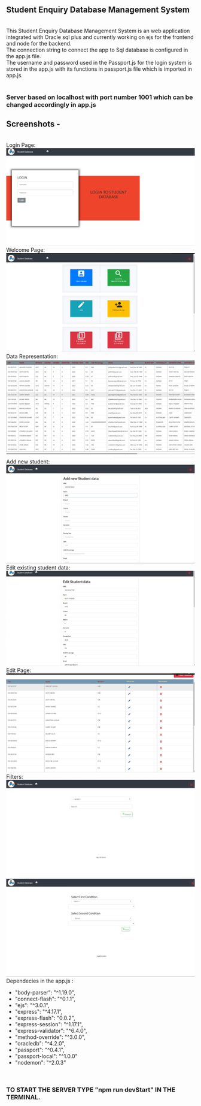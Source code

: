 <h2>Student Enquiry Database Management System</h2>
<br>
This Student Enquiry Database Management System is an web application integrated with Oracle sql plus and currently working on ejs for the frontend and node for the backend.<br>
The connection string to connect the app to Sql database is configured in the app.js file.<br>
The username and password used in the Passport.js for the login system is stored in the app.js with its functions in passport.js file which is imported in app.js.<br>
<br>
<h3>Server based on localhost with port number 1001 which can be changed accordingly in app.js</h3>
<h2>Screenshots -</h2>
<br>
Login Page:
<img src="https://github.com/abhijeetkr0202/StudentEnquiry/blob/master/vlcsnap-2020-05-20-10h16m28s163.png"></img>
<br>
Welcome Page:
<img src="https://github.com/abhijeetkr0202/StudentEnquiry/blob/master/firstpage.png"></img>
<br>
Data Representation:
<img src="https://github.com/abhijeetkr0202/StudentEnquiry/blob/master/Dummydata.png"></img>
<br>
Add new student:
<img src="https://github.com/abhijeetkr0202/StudentEnquiry/blob/master/addform.png"></img>
<br>
Edit existing student data:
<img src="https://github.com/abhijeetkr0202/StudentEnquiry/blob/master/edit.png"></img>
<br>
Edit Page:
<img src="https://github.com/abhijeetkr0202/StudentEnquiry/blob/master/dataedit.png"></img>
<br>
Filters:
<img src="https://github.com/abhijeetkr0202/StudentEnquiry/blob/master/filters1.png"></img>
<br>
<img src="https://github.com/abhijeetkr0202/StudentEnquiry/blob/master/filters2.png"></img>
<br>
Dependecies in the app.js :
<br>
<ul>
 <li> "body-parser": "^1.19.0",</li>
 <li>"connect-flash": "^0.1.1",</li>
 <li> "ejs": "^3.0.1",</li>
 <li> "express": "^4.17.1",</li>
 <li> "express-flash": "0.0.2",</li>
 <li>"express-session": "^1.17.1",</li>
 <li> "express-validator": "^6.4.0",</li>
 <li>  "method-override": "^3.0.0",</li>
 <li> "oracledb": "^4.2.0",</li>
 <li> "passport": "^0.4.1",</li>
 <li> "passport-local": "^1.0.0"</li>
 <li> "nodemon": "^2.0.3"</li>
   
</ul>

<br>
<h3> TO   START THE SERVER TYPE "npm run devStart" IN THE TERMINAL.</h3>
